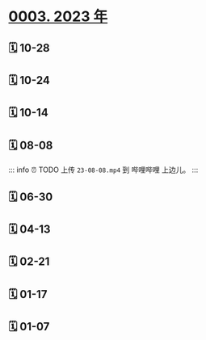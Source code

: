 # [0003. 2023 年](https://github.com/Tdahuyou/TNotes.footprints/tree/main/notes/0003.%202023%20%E5%B9%B4)

## 🗓 10-28

<Footprints :times="[2023, 10, 28, 23, 46]">
  <template #text-area>
    <p>内容刚开始，发现了一些不合理的细节，感觉有些不妙，这可是悬疑片呀！</p>
    <p>好在不影响整体的故事逻辑，感觉所有的精华都浓缩在惠英红处镜的片段里了！</p>
  </template>
  <template #image-list="{ openModal }">
    <img src="https://cdn.jsdelivr.net/gh/Tdahuyou/imgs@main/2025-01-13-00-01-42.png" @click="openModal(0)"/>
  </template>
</Footprints>

## 🗓 10-24

<Footprints :times="[2023, 10, 24, 6, 39]">
  <template #text-area>
    <p>五点半被猫舔醒</p>
    <p>那长长的胡须在眉间游走感觉</p>
    <p>...</p>
    <p>起床</p>
    <p>洗把脸</p>
    <p>打开电脑</p>
    <p>输入关键字</p>
    <p>猫为什么舔你</p>
    <p>...</p>
    <p>转眼便是一小时</p>
    <p>刷了些文章➕视频</p>
    <p>哦吼！问题不大，继续睡觉</p>
    <p>合上电脑时才发现个职业病，浏览器一开就是一堆页面。。。</p>
  </template>
  <template #image-list="{ openModal }">
    <img src="https://cdn.jsdelivr.net/gh/Tdahuyou/imgs@main/2025-01-13-00-02-04.png" @click="openModal(0)"/>
    <img src="https://cdn.jsdelivr.net/gh/Tdahuyou/imgs@main/2025-01-13-00-02-10.png" @click="openModal(1)"/>
  </template>
</Footprints>

## 🗓 10-14

<Footprints :times="[2023, 10, 14, 10, 20]">
  <template #text-area>
    <p>猫三联最后一针</p>
    <p>打针💉之前</p>
    <p>给你多开个罐头</p>
    <p>加个餐</p>
  </template>
  <template #image-list="{ openModal }">
    <img src="https://cdn.jsdelivr.net/gh/Tdahuyou/imgs@main/2025-01-13-00-02-19.png" @click="openModal(0)"/>
    <img src="https://cdn.jsdelivr.net/gh/Tdahuyou/imgs@main/2025-01-13-00-02-24.png" @click="openModal(1)"/>
  </template>
</Footprints>

## 🗓 08-08

<Footprints :times="[2023, 8, 8, 23, 48]">
  <template #text-area>
    <p>用右手发条 pyq</p>
    <p>不正经人正写着日记</p>
    <p>本睡在右侧的小忽悠二号趴了过来，以左手为枕 zzz~</p>
    <p>然后... 有了这条视频...</p>
  </template>
  <!-- <video controls src="https://cdn.jsdelivr.net/gh/Tdahuyou/imgs@main/23-08-08.mp4" /> -->
  <!-- <iframe style="width: 100%; aspect-ratio: 1;" src="//player.bilibili.com/player.html?isOutside=true&aid=1755521687&bvid=BV1544219774&cid=1582630210&p=1" scrolling="no" border="0" frameborder="no" framespacing="0" allowfullscreen="true"></iframe> -->
</Footprints>

::: info ⏰ TODO
上传 `23-08-08.mp4` 到 哔哩哔哩 上边儿。
:::

## 🗓 06-30

<Footprints :times="[2023, 6, 30, 0, 19]">
  <template #text-area>
    <p>走 带你去看海底星空</p>
  </template>
  <template #image-list="{ openModal }">
    <img src="https://cdn.jsdelivr.net/gh/Tdahuyou/imgs@main/2025-01-13-00-05-19.png" @click="openModal(0)"/>
  </template>
</Footprints>

## 🗓 04-13

<Footprints :times="[2023, 4, 13, 8, 29]">
  <template #text-area>
    <p>中道崩殂</p>
  </template>
  <template #image-list="{ openModal }">
    <img src="https://cdn.jsdelivr.net/gh/Tdahuyou/imgs@main/2025-01-13-00-10-15.png" @click="openModal(0)"/>
    <img src="https://cdn.jsdelivr.net/gh/Tdahuyou/imgs@main/2025-01-13-00-10-19.png" @click="openModal(1)"/>
    <img src="https://cdn.jsdelivr.net/gh/Tdahuyou/imgs@main/2025-01-13-00-10-26.png" @click="openModal(2)"/>
  </template>
</Footprints>

## 🗓 02-21

<Footprints :times="[2023, 2, 21, 15, 32]">
  <template #text-area>
    <p>wu~~~~~~ 船长牛逼！！！！！！</p>
  </template>
</Footprints>

## 🗓 01-17

<Footprints :times="[2023, 1, 17, 22, 21]">
  <template #text-area>
    <p>😍😍😍😍😍😍</p>
    <p>强烈安利《三体》（电视剧版）</p>
    <p>看了第一集，高度还原原著，原著党表示狂喜……</p>
  </template>
  <template #image-list="{ openModal }">
    <img src="https://cdn.jsdelivr.net/gh/Tdahuyou/imgs@main/2025-01-13-00-05-49.png" @click="openModal(0)"/>
  </template>
</Footprints>

## 🗓 01-07

<Footprints :times="[2023, 1, 7, 12, 28]">
  <template #text-area>
    <p>人在家中坐，虾从天上来。今儿收到俩大包裹，打开一看，好多 🦐🦐🦐，一箱14公斤。。。</p>
    <p>写错收件地址的大哥再联系不上，我可就塞冰箱了，正巧到饭点，总想着偷两只来下面。。。😅😅😅</p>
  </template>
  <template #image-list="{ openModal }">
    <img src="https://cdn.jsdelivr.net/gh/Tdahuyou/imgs@main/2025-01-13-00-05-58.png" @click="openModal(0)"/>
    <img src="https://cdn.jsdelivr.net/gh/Tdahuyou/imgs@main/2025-01-13-00-06-05.png" @click="openModal(1)"/>
    <img src="https://cdn.jsdelivr.net/gh/Tdahuyou/imgs@main/2025-01-13-00-06-13.png" @click="openModal(2)"/>
    <img src="https://cdn.jsdelivr.net/gh/Tdahuyou/imgs@main/2025-01-13-00-06-18.png" @click="openModal(3)"/>
  </template>
</Footprints>
